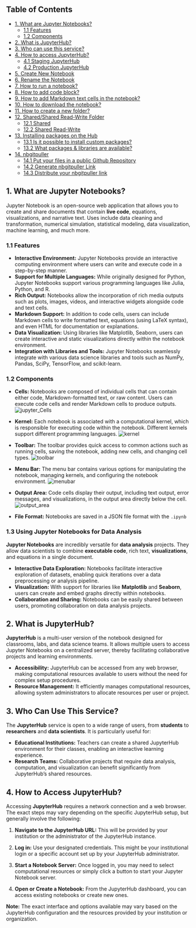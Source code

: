 ## Table of Contents
- [1. What are Jupyter Notebooks?](#1-what-are-jupyter-notebooks)
  - [1.1 Features](#11-features)
  - [1.2 Components](#12-components)
- [2. What is JupyterHub?](#2-what-is-jupyterhub)
- [3. Who can use this service?](#3-who-can-use-this-service)
- [4. How to access JupyterHub?](#4-how-to-access-jupyterhub)
  - [4.1 Staging JupyterHub](#41-staging-jupyterhub)
  - [4.2 Production JupyterHub](#42-production-jupyterhub)
- [5. Create New Notebook](#5-create-new-notebook)
- [6. Rename the Notebook](#6-rename-the-notebook)
- [7. How to run a notebook?](#7-how-to-run-a-notebook)
- [8. How to add code block?](#8-how-to-add-code-block)
- [9. How to add Markdown text cells in the notebook?](#9-how-to-add-markdown-text-cells-in-the-notebook)
- [10. How to download the notebook?](#10-how-to-download-the-notebook)
- [11. How to create a new folder?](#11-how-to-create-a-new-folder)
- [12. Shared/Shared Read-Write Folder](#12-sharedshared-read-write-folder)
  - [12.1 Shared](#121-shared)
  - [12.2 Shared Read-Write](#122-shared-read-write)
- [13. Installing packages on the Hub](#13-installing-packages-on-the-hub)
  - [13.1 Is it possible to install custom packages?](#131-is-it-possible-to-install-custom-packages)
  - [13.2 What packages & libraries are available?](#132-what-packages--libraries-are-available)
- [14. nbgitpuller](#14-nbgitpuller)
  - [14.1 Put your files in a public Github Repository](#141-put-your-files-in-a-public-github-repository)
  - [14.2 Generate nbgitpuller Link](#142-generate-nbgitpuller-link)
  - [14.3 Distribute your nbgitpuller link](#143-distribute-your-nbgitpuller-link)

<!-- ## Our UC Merced pilot JupyterHub infrastructure is online now !--> <!-- {docsify-ignore} -->
<!-- > Please go to the website at  https://ucmerced.2i2c.cloud. 

All active UC Merced students, staff and faculty should have access to the Jupyterhub.

If you have any questions, please free feel to contact Sai Chandhar Annapragada (sannapragada@ucmerced.edu). -->

<!-- ### What is JupyterHub --> <!-- {docsify-ignore} -->

<!-- JupyterHub is an open source tool that lets you host a distributed Jupyter Notebook environment. With JupyterHub, users can log in to the server, and write Python code in a web browser, without having to install software on their local machine.


Working on JupyterHub provides a number of benefits, especially in an introductory course:

Students never have to do any setup or installation. JupyterHub removes the burden of setting up and maintaining a development environment.

All students and instructors use the same computing environment.

Work stored in the cloud and can be accessed from any computer.

All students have access to the same compute power, regardless of the machine they are using. For example, students without personal computers can use publicly shared computers(i.e. library computers) without being at a disadvantage in the course.

We invite the UC Merced community to use the Hub for teaching (both now and future course planning) and exploring for research!

!> This pilot hub will be online for 11 months and feedback and usage information will be used to plan for our permanent JupyterHub.

> Instructions for Accessing the Pilot JupyterHub:
1. You can login through [UC Merced SSO](https://www.cilogon.org/home)
2. You can use the default jupyterhub image or you can change the image using the [configurator](https://github.com/2i2c-org/2i2c-hubs-image). You can also create your custom user image. There is a guide about this [here](https://docs.2i2c.org/en/latest/admin/howto/environment/index.html).
3. General information about the user environment [here](https://docs.2i2c.org/en/latest/admin/howto/environment/index.html).

If you have admin access, please note that the shared folders have the same shared path. One is configured for read-write, and the other is configured for read-only. For admins, they can see both folders but can only write to the one that is write-enabled. Standard users only see a single shared directory as read-only. From a content management standpoint, admins have full access to all content and act as a single user when interacting with content. If you want to limit the access of a folder to a specific group, you can use nbgitpuller to generate a special URL for a group of users to gain access to the folder. The usage of nbgitpuller is discussed below.

If you have any additional questions accessing hub, please open a general OIT research computing ticket [here](https://ucmerced.service-now.com/servicehub?id=public_kb_article&sys_id=3c3ee9ff1b67a0543a003112cd4bcb13&form_id=06da3f8edbfc08103c4d56f3ce9619f4).

If you were not able to attend the workshop of JupyterHub, here is the recording [link](https://video.ucmerced.edu/media/JupyterHub+Workshop/1_ehe8hmux). -->




<!-- ## Generate `nbgitpuller` link --> <!-- {docsify-ignore} -->
<!-- > Ensure that the `nbgitpuller` is installed into your environment

The default environment for 2i2c JupyterHubs has `nbgitpuller` pre-installed. However, if you define a [custom environment](https://docs.2i2c.org/admin/howto/environment/#environment-image) for your hub’s users, you’ll need to ensure that nbgitpuller is installed in order for users to use it!

To install the `nbgitpull`, please follow the instruction [here](https://github.com/jupyterhub/nbgitpuller)

> If you are using the Chrome or Firefox web browser you can directly download the browser extension to generate nbgitpuller [here](https://github.com/yuvipanda/nbgitpuller-link-generator-webextension)

Once the browser extenstion is installed, your browser should have a nbgitpuller button on top, below is an example of the chrome browser with nbgitpuller extension installed.

![nbgitpuller github](imgs/nbgitpuller_browser.png "github with nbgitpuller")

> Put your content in a public GitHub repository

Create a repository on [GitHub](https://github.com/) and begin uploading your content. This repository serves as the source for the content distributed to your users. Feel free to update it as frequently as needed. While instructors should be familiar with how GitHub works, your users will never have to interact with Git directly.

> Generate an nbgitpuller link

Generate an nbgitpuller link using the browser extension when you are in the GitHub repository that you intend to share. Please refer to the figure below for guidance on how to generate the link:

![nbgitpuller web gen](imgs/nbgitpuller_gen.png "webgen with nbgitpuller")

* The URL to the hub. Upon clicking the link, users will be redirected to the hub, and content will be pulled into their home directory there. 
* The branch in the git repository where the content lives. The default specified there is `master`, although newer GitHub repositories use `main` as the default. You can find yours on the Github page of your content repository
* The default interface to open when users click this link. The default is the classic notebook, but many other apps are available
* A file to open when the link is clicked. When left empty, a directory listing with the content of the repository will be shown

!> Unfortunately, `RStudio` does not support opening a specific file, and will always show the home directory. Users will have to manually navigate to the appropriate file. -->

<!-- ### Local Jupyter versus JupyterHub --> <!-- {docsify-ignore} -->
<!--
| JupyterHub | Local Jupyter Install |
|--------------| --------------------|
| Needs an internet connection | Does not need internet connection |
| Limited resources (disk and RAM) | Resources are only limited by individual computer |
| System-wide installation done by admins| You can install anything you want |
| You can only access files in your account | You can maybe access all files (if you are an admin) |
| If things break, CIRT can assist in helping fix the item | CIRT can not assist in fixing issues on local install | -->

## 1. What are Jupyter Notebooks?

Jupyter Notebook is an open-source web application that allows you to create and share documents that contain **live code**, equations, visualizations, and narrative text. Uses include data cleaning and transformation, numerical simulation, statistical modeling, data visualization, machine learning, and much more.

### 1.1 Features

- **Interactive Environment:** Jupyter Notebooks provide an interactive computing environment where users can write and execute code in a step-by-step manner.
- **Support for Multiple Languages:** While originally designed for Python, Jupyter Notebooks support various programming languages like Julia, Python, and R.
- **Rich Output:** Notebooks allow the incorporation of rich media outputs such as plots, images, videos, and interactive widgets alongside code and text cells.
- **Markdown Support:** In addition to code cells, users can include Markdown cells to write formatted text, equations (using LaTeX syntax), and even HTML for documentation or explanations.
- **Data Visualization:** Using libraries like Matplotlib, Seaborn, users can create interactive and static visualizations directly within the notebook environment.
- **Integration with Libraries and Tools:** Jupyter Notebooks seamlessly integrate with various data science libraries and tools such as NumPy, Pandas, SciPy, TensorFlow, and scikit-learn.

### 1.2 Components

- **Cells:** Notebooks are composed of individual cells that can contain either code, Markdown-formatted text, or raw content. Users can execute code cells and render Markdown cells to produce outputs.
  ![jupyter_Cells](./jupyter_cells.png)

- **Kernel:** Each notebook is associated with a computational kernel, which is responsible for executing code within the notebook. Different kernels support different programming languages.
  ![kernel](./kernel.png)

- **Toolbar:** The toolbar provides quick access to common actions such as running cells, saving the notebook, adding new cells, and changing cell types.
  ![toolbar](./toolbar.png)
- **Menu Bar:** The menu bar contains various options for manipulating the notebook, managing kernels, and configuring the notebook environment.
  ![menubar](./menu.png)
- **Output Area:** Code cells display their output, including text output, error messages, and visualizations, in the output area directly below the cell.
  ![output_area](./output_area.png)
- **File Format:** Notebooks are saved in a JSON file format with the `.ipynb`
### 1.3 Using Jupyter Notebooks for Data Analysis

**Jupyter Notebooks** are incredibly versatile for **data analysis** projects. They allow data scientists to combine **executable code**, rich text, **visualizations**, and equations in a single document.

- **Interactive Data Exploration:** Notebooks facilitate interactive exploration of datasets, enabling quick iterations over a data preprocessing or analysis pipeline.
- **Visualization:** With support for libraries like **Matplotlib** and **Seaborn**, users can create and embed graphs directly within notebooks.
- **Collaboration and Sharing:** Notebooks can be easily shared between users, promoting collaboration on data analysis projects.

<!-- Add image syntax here for a data analysis visualization example -->

## 2. What is JupyterHub?

**JupyterHub** is a multi-user version of the notebook designed for classrooms, labs, and data science teams. It allows multiple users to access Jupyter Notebooks on a centralized server, thereby facilitating collaborative projects and learning environments.

- **Accessibility:** JupyterHub can be accessed from any web browser, making computational resources available to users without the need for complex setup procedures.
- **Resource Management:** It efficiently manages computational resources, allowing system administrators to allocate resources per user or project.

## 3. Who Can Use This Service?

The **JupyterHub** service is open to a wide range of users, from **students** to **researchers** and **data scientists**. It is particularly useful for:

- **Educational Institutions:** Teachers can create a shared JupyterHub environment for their classes, enabling an interactive learning experience.
- **Research Teams:** Collaborative projects that require data analysis, computation, and visualization can benefit significantly from JupyterHub’s shared resources.

## 4. How to Access JupyterHub?

Accessing **JupyterHub** requires a network connection and a web browser. The exact steps may vary depending on the specific JupyterHub setup, but generally involve the following:

1. **Navigate to the JupyterHub URL:** This will be provided by your institution or the administrator of the JupyterHub instance.

    <!-- Add image syntax here for the JupyterHub login page -->

2. **Log in:** Use your designated credentials. This might be your institutional login or a specific account set up by your JupyterHub administrator.

3. **Start a Notebook Server:** Once logged in, you may need to select computational resources or simply click a button to start your Jupyter Notebook server.

4. **Open or Create a Notebook:** From the JupyterHub dashboard, you can access existing notebooks or create new ones.

    <!-- Add image syntax here showing the JupyterHub dashboard -->

**Note:** The exact interface and options available may vary based on the JupyterHub configuration and the resources provided by your institution or organization.
